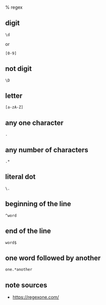 % regex

## digit

	\d

or

	[0-9]

## not digit

	\D

## letter

	[a-zA-Z]

## any one character

	.

## any number of characters

	.*

## literal dot

	\.

## beginning of the line

	^word

## end of the line

	word$

## one word followed by another

	one.*another

## note sources

- <https://regexone.com/>
